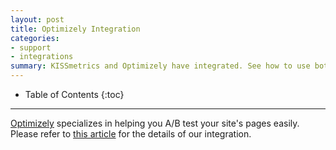 ```yaml
---
layout: post
title: Optimizely Integration
categories:
- support
- integrations
summary: KISSmetrics and Optimizely have integrated. See how to use both products with each other.
---
```

* Table of Contents
{:toc}
* * *

[Optimizely][optimizely] specializes in helping you A/B test your site's pages easily. Please refer to [this article][doc] for the details of our integration.

[optimizely]: http://www.optimizely.com/
[doc]: https://help.optimizely.com/hc/en-us/articles/200039965-Can-I-integrate-Optimizely-with-KISSmetrics-
